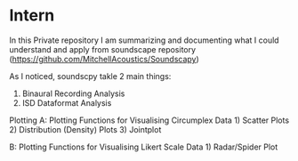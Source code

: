 # Intern

In this Private repository I am summarizing and documenting what I could understand and apply from soundscape repository (https://github.com/MitchellAcoustics/Soundscapy)

As I noticed, soundscpy takle 2 main things:
1) Binaural Recording Analysis
3) ISD Dataformat Analysis

Plotting
A: Plotting Functions for Visualising Circumplex Data
    1) Scatter Plots
    2) Distribution (Density) Plots
    3) Jointplot
    
B: Plotting Functions for Visualising Likert Scale Data
    1) Radar/Spider Plot
